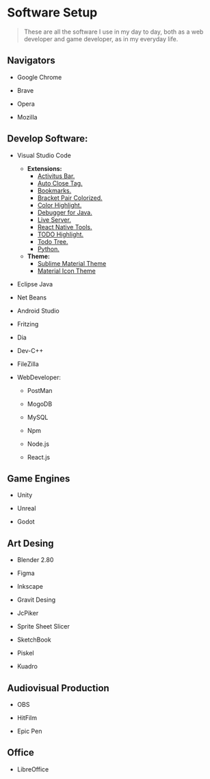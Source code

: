 
# Software Setup

> These are all the software I use in my day to day, 
> both as a web developer and game developer, as in my everyday life.

## Navigators

- Google Chrome

- Brave

- Opera

- Mozilla

## Develop Software:

- Visual Studio Code
  - **Extensions:**
    - [Activitus Bar.](https://marketplace.visualstudio.com/items?itemName=Gruntfuggly.activitusbar)
    - [Auto Close Tag.](https://marketplace.visualstudio.com/items?itemName=formulahendry.auto-close-tag)
    - [Bookmarks.](https://marketplace.visualstudio.com/items?itemName=formulahendry.auto-close-tag)
    - [Bracket Pair Colorized.](https://marketplace.visualstudio.com/items?itemName=formulahendry.auto-close-tag)
    - [Color Highlight.](https://marketplace.visualstudio.com/items?itemName=naumovs.color-highlight)
    - [Debugger for Java.](https://marketplace.visualstudio.com/items?itemName=vscjava.vscode-java-debug)
    - [Live Server.](https://marketplace.visualstudio.com/items?itemName=ritwickdey.LiveServer)
    - [React Native Tools.](https://marketplace.visualstudio.com/items?itemName=msjsdiag.vscode-react-native)
    - [TODO Highlight.](https://marketplace.visualstudio.com/items?itemName=wayou.vscode-todo-highlight)
    - [Todo Tree.](https://marketplace.visualstudio.com/items?itemName=Gruntfuggly.todo-tree)
    - [Python.](https://marketplace.visualstudio.com/items?itemName=ms-python.python)
  - **Theme:**
    - [Sublime Material Theme](https://marketplace.visualstudio.com/items?itemName=jprestidge.theme-material-theme)
    - [Material Icon Theme](https://marketplace.visualstudio.com/items?itemName=PKief.material-icon-theme)
  
- Eclipse Java

- Net Beans

- Android Studio 

- Fritzing

- Dia

- Dev-C++

- FileZilla

- WebDeveloper:

  - PostMan 

  - MogoDB

  - MySQL
  
  - Npm
  
  - Node.js
  
  - React.js

## Game Engines

- Unity

- Unreal

- Godot 

## Art Desing

- Blender 2.80

- Figma

- Inkscape

- Gravit Desing

- JcPiker

- Sprite Sheet Slicer

- SketchBook

- Piskel

- Kuadro

## Audiovisual Production

- OBS

- HitFilm

- Epic Pen

## Office

- LibreOffice






